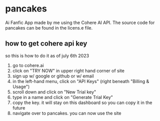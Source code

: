 # pancakes
Ai Fanfic App made by me using the Cohere AI API.
The source code for pancakes can be found in the licens.e file.

## how to get cohere api key
so this is how to do it as of july 6th 2023
1) go to cohere.ai
2) click on "TRY NOW" in upper right hand corner of site
3) sign up w/ google or github or w/ email
4) in the left-hand menu, click on "API Keys" (right beneath "Billing & Usage")
5) scroll down and click on "New Trial key"
6) type in a name and click on "Generate Trial Key"
7) copy the key. it will stay on this dashboard so you can copy it in the future
8) navigate over to pancakes. you can now use the site
